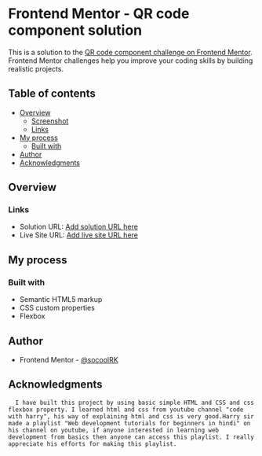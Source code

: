 # Frontend Mentor - QR code component solution

This is a solution to the [QR code component challenge on Frontend Mentor](https://www.frontendmentor.io/challenges/qr-code-component-iux_sIO_H). Frontend Mentor challenges help you improve your coding skills by building realistic projects. 

## Table of contents

- [Overview](#overview)
  - [Screenshot](#screenshot)
  - [Links](#links)
- [My process](#my-process)
  - [Built with](#built-with)
- [Author](#author)
- [Acknowledgments](#acknowledgments)



## Overview

### Links

- Solution URL: [Add solution URL here](https://your-solution-url.com)
- Live Site URL: [Add live site URL here](https://your-live-site-url.com)

## My process

### Built with

- Semantic HTML5 markup
- CSS custom properties
- Flexbox


## Author
- Frontend Mentor - [@socoolRK](https://www.frontendmentor.io/profile/socoolRK)

## Acknowledgments
      I have built this project by using basic simple HTML and CSS and css flexbox property. I learned html and css from youtube channel "code with harry", his way of explaining html and css is very good.Harry sir made a playlist "Web development tutorials for beginners in hindi" on his channel on youtube, if anyone interested in learning web development from basics then anyone can access this playlist. I really appreciate his efforts for making this playlist.